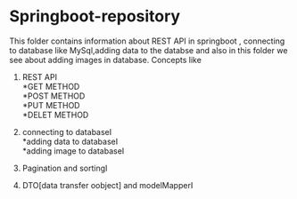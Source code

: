 # Springboot-repository 

This folder contains information about REST API in springboot , connecting to database like MySql,adding data to the databse and also in this folder we see about adding images in database.
Concepts like<br>
1. REST API<br>
    *GET METHOD<br>
    *POST  METHOD<br>
    *PUT METHOD<br>
    *DELET METHOD<br>
2. connecting to databaseI<br>
  *adding data to databaseI<br>
  *adding image to databaseI<br>
3. Pagination and sortingI<br>

4. DTO[data transfer oobject] and modelMapperI<br>


